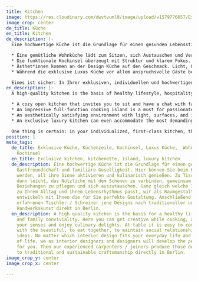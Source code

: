 ```yaml
---
title: Kitchen
image: https://res.cloudinary.com/dwvtvuml8/image/upload/v1579776657/Exklusive-hochwertige-Kueche-schwarz_bglfhp.jpg
image_crop: center
de_title: Küche
en_title: Kitchen
de_description: |-
  Eine hochwertige Küche ist die Grundlage für einen gesunden Lebensstil, Gastfreundschaft und familiäre Geselligkeit. Hier können Sie beim Kochen kreativ werden, all ihre Sinne aktivieren und kulinarisch genießen. Zu Tisch fällt es dann leicht, das Nützliche mit dem Schönen zu verbinden, gemeinsam zu essen, soziale Beziehungen zu pflegen und sich auszutauschen. Ganz gleich welche Innenarchitektur zu Ihrem Alltag und ihrem Lebensrhythmus passt, wir als Raumgestalter und Designer entwickeln mit Ihnen die für Sie perfekte Gestaltung. Anschließend fertigen unsere erfahrenen Tischler / Schreiner jene Designs nach traditioneller und nachhaltiger Handwerkskunst direkt in Berlin.

  * Eine gemütliche Wohnküche lädt zum Sitzen, sich Austauschen und Verweilen ein, mit Familie, Freunden oder dem Lebenspartner*in.
  * Die funktionale Kochinsel überzeugt mit Struktur und klarem Fokus. Ein Muss für leidenschaftliche Köch*innen.
  * Ästhet*innen kommen an der Design Küche auf den Geschmack. Licht, Oberflächen und Raumgestaltung bringen geschmackvoll Flair in ihre Küche.
  * Während die exklusive Luxus Küche vor allem anspruchsvolle Gäste beherbergt.

  Eines ist sicher: In Ihrer exklusiven, individuellen und hochwertigen Einbauküche nach Maß sollte stets genug Raum für die Menschen und die perfekte Zubereitung der Speisen sein, die Gleichgewicht, Freude und Inspiration in Ihr Leben bringen.
en_description: |-
  A high-quality kitchen is the basis of healthy lifestyle, hospitality, and family congeniality. The kitchen is your space to get creative while cooking, activate all your senses, and enjoy culinary delights. At the table, eating together, socializing, and exchanging ideas combines practicality with pleasure. We will create the interior design that best suit your everyday life and rhythm. Our experienced carpenters will manufacture your ideas, right here in Berlin, according to traditional and sustainable craftsmanship:

  * A cozy open kitchen that invites you to sit and have a chat with family, friends, and your life partner.
  * An impressive full-function cooking island is a must for passionate cooks.
  * An aesthetically satisfying environment with light, surfaces, and interior elements that bring a tasteful flair to your kitchen.
  * An exclusive luxury kitchen can even accommodate the most demanding of guests.

  One thing is certain: in your individualized, first-class kitchen, there should always be enough space for people and passionate preparation of dishes that bring balance, joy, and inspiration to your life.
position: 1
meta_tags:
  de_title: Exklusive Küche, Küchenzeile, Kochinsel, Luxus Küche,  Wohnküche, Einbauküche,
    Kochinsel
  en_title: Exclusive kitchen, kitchenette, island, luxury kitchen
  de_description: Eine hochwertige Küche ist die Grundlage für einen gesunden Lebensstil,
    Gastfreundschaft und familiäre Geselligkeit. Hier können Sie beim Kochen kreativ
    werden, all ihre Sinne aktivieren und kulinarisch genießen. Zu Tisch fällt es
    dann leicht, das Nützliche mit dem Schönen zu verbinden, gemeinsam zu essen, soziale
    Beziehungen zu pflegen und sich auszutauschen. Ganz gleich welche Innenarchitektur
    zu Ihrem Alltag und ihrem Lebensrhythmus passt, wir als Raumgestalter und Designer
    entwickeln mit Ihnen die für Sie perfekte Gestaltung. Anschließend fertigen unsere
    erfahrenen Tischler / Schreiner jene Designs nach traditioneller und nachhaltiger
    Handwerkskunst direkt in Berlin.
  en_description: A high quality kitchen is the basis for a healthy lifestyle, hospitality
    and family conviviality. Here you can get creative while cooking, activate all
    your senses and enjoy culinary delights. At table it is easy to combine the useful
    with the beautiful, to eat together, to maintain social relationships and to exchange
    ideas. No matter which interior design fits your everyday life and your rhythm
    of life, we as interior designers and designers will develop the perfect design
    for you. Then our experienced carpenters / joiners produce those designs according
    to traditional and sustainable craftsmanship directly in Berlin.
image_crop_y: center
image_crop_x: center

---
```

